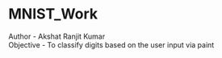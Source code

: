 # MNIST_Work
Author - Akshat Ranjit Kumar
<br>
Objective - To classify digits based on the user input via paint 
<br>